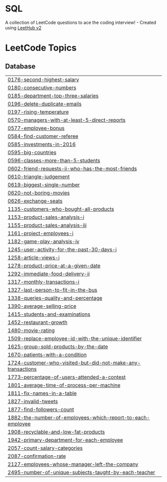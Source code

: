 # SQL
A collection of LeetCode questions to ace the coding interview! - Created using [LeetHub v2](https://github.com/arunbhardwaj/LeetHub-2.0)

<!---LeetCode Topics Start-->
# LeetCode Topics
## Database
|  |
| ------- |
| [0176-second-highest-salary](https://github.com/tanmaymokal2002/SQL/tree/master/0176-second-highest-salary) |
| [0180-consecutive-numbers](https://github.com/tanmaymokal2002/SQL/tree/master/0180-consecutive-numbers) |
| [0185-department-top-three-salaries](https://github.com/tanmaymokal2002/SQL/tree/master/0185-department-top-three-salaries) |
| [0196-delete-duplicate-emails](https://github.com/tanmaymokal2002/SQL/tree/master/0196-delete-duplicate-emails) |
| [0197-rising-temperature](https://github.com/tanmaymokal2002/SQL/tree/master/0197-rising-temperature) |
| [0570-managers-with-at-least-5-direct-reports](https://github.com/tanmaymokal2002/SQL/tree/master/0570-managers-with-at-least-5-direct-reports) |
| [0577-employee-bonus](https://github.com/tanmaymokal2002/SQL/tree/master/0577-employee-bonus) |
| [0584-find-customer-referee](https://github.com/tanmaymokal2002/SQL/tree/master/0584-find-customer-referee) |
| [0585-investments-in-2016](https://github.com/tanmaymokal2002/SQL/tree/master/0585-investments-in-2016) |
| [0595-big-countries](https://github.com/tanmaymokal2002/SQL/tree/master/0595-big-countries) |
| [0596-classes-more-than-5-students](https://github.com/tanmaymokal2002/SQL/tree/master/0596-classes-more-than-5-students) |
| [0602-friend-requests-ii-who-has-the-most-friends](https://github.com/tanmaymokal2002/SQL/tree/master/0602-friend-requests-ii-who-has-the-most-friends) |
| [0610-triangle-judgement](https://github.com/tanmaymokal2002/SQL/tree/master/0610-triangle-judgement) |
| [0619-biggest-single-number](https://github.com/tanmaymokal2002/SQL/tree/master/0619-biggest-single-number) |
| [0620-not-boring-movies](https://github.com/tanmaymokal2002/SQL/tree/master/0620-not-boring-movies) |
| [0626-exchange-seats](https://github.com/tanmaymokal2002/SQL/tree/master/0626-exchange-seats) |
| [1135-customers-who-bought-all-products](https://github.com/tanmaymokal2002/SQL/tree/master/1135-customers-who-bought-all-products) |
| [1153-product-sales-analysis-i](https://github.com/tanmaymokal2002/SQL/tree/master/1153-product-sales-analysis-i) |
| [1155-product-sales-analysis-iii](https://github.com/tanmaymokal2002/SQL/tree/master/1155-product-sales-analysis-iii) |
| [1161-project-employees-i](https://github.com/tanmaymokal2002/SQL/tree/master/1161-project-employees-i) |
| [1182-game-play-analysis-iv](https://github.com/tanmaymokal2002/SQL/tree/master/1182-game-play-analysis-iv) |
| [1245-user-activity-for-the-past-30-days-i](https://github.com/tanmaymokal2002/SQL/tree/master/1245-user-activity-for-the-past-30-days-i) |
| [1258-article-views-i](https://github.com/tanmaymokal2002/SQL/tree/master/1258-article-views-i) |
| [1278-product-price-at-a-given-date](https://github.com/tanmaymokal2002/SQL/tree/master/1278-product-price-at-a-given-date) |
| [1292-immediate-food-delivery-ii](https://github.com/tanmaymokal2002/SQL/tree/master/1292-immediate-food-delivery-ii) |
| [1317-monthly-transactions-i](https://github.com/tanmaymokal2002/SQL/tree/master/1317-monthly-transactions-i) |
| [1327-last-person-to-fit-in-the-bus](https://github.com/tanmaymokal2002/SQL/tree/master/1327-last-person-to-fit-in-the-bus) |
| [1338-queries-quality-and-percentage](https://github.com/tanmaymokal2002/SQL/tree/master/1338-queries-quality-and-percentage) |
| [1390-average-selling-price](https://github.com/tanmaymokal2002/SQL/tree/master/1390-average-selling-price) |
| [1415-students-and-examinations](https://github.com/tanmaymokal2002/SQL/tree/master/1415-students-and-examinations) |
| [1452-restaurant-growth](https://github.com/tanmaymokal2002/SQL/tree/master/1452-restaurant-growth) |
| [1480-movie-rating](https://github.com/tanmaymokal2002/SQL/tree/master/1480-movie-rating) |
| [1509-replace-employee-id-with-the-unique-identifier](https://github.com/tanmaymokal2002/SQL/tree/master/1509-replace-employee-id-with-the-unique-identifier) |
| [1625-group-sold-products-by-the-date](https://github.com/tanmaymokal2002/SQL/tree/master/1625-group-sold-products-by-the-date) |
| [1670-patients-with-a-condition](https://github.com/tanmaymokal2002/SQL/tree/master/1670-patients-with-a-condition) |
| [1724-customer-who-visited-but-did-not-make-any-transactions](https://github.com/tanmaymokal2002/SQL/tree/master/1724-customer-who-visited-but-did-not-make-any-transactions) |
| [1773-percentage-of-users-attended-a-contest](https://github.com/tanmaymokal2002/SQL/tree/master/1773-percentage-of-users-attended-a-contest) |
| [1801-average-time-of-process-per-machine](https://github.com/tanmaymokal2002/SQL/tree/master/1801-average-time-of-process-per-machine) |
| [1811-fix-names-in-a-table](https://github.com/tanmaymokal2002/SQL/tree/master/1811-fix-names-in-a-table) |
| [1827-invalid-tweets](https://github.com/tanmaymokal2002/SQL/tree/master/1827-invalid-tweets) |
| [1877-find-followers-count](https://github.com/tanmaymokal2002/SQL/tree/master/1877-find-followers-count) |
| [1882-the-number-of-employees-which-report-to-each-employee](https://github.com/tanmaymokal2002/SQL/tree/master/1882-the-number-of-employees-which-report-to-each-employee) |
| [1908-recyclable-and-low-fat-products](https://github.com/tanmaymokal2002/SQL/tree/master/1908-recyclable-and-low-fat-products) |
| [1942-primary-department-for-each-employee](https://github.com/tanmaymokal2002/SQL/tree/master/1942-primary-department-for-each-employee) |
| [2057-count-salary-categories](https://github.com/tanmaymokal2002/SQL/tree/master/2057-count-salary-categories) |
| [2087-confirmation-rate](https://github.com/tanmaymokal2002/SQL/tree/master/2087-confirmation-rate) |
| [2127-employees-whose-manager-left-the-company](https://github.com/tanmaymokal2002/SQL/tree/master/2127-employees-whose-manager-left-the-company) |
| [2495-number-of-unique-subjects-taught-by-each-teacher](https://github.com/tanmaymokal2002/SQL/tree/master/2495-number-of-unique-subjects-taught-by-each-teacher) |
<!---LeetCode Topics End-->